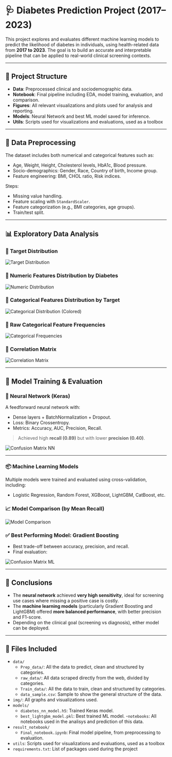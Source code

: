 # 🩺 Diabetes Prediction Project (2017–2023)

This project explores and evaluates different machine learning models to predict the likelihood of diabetes in individuals, using health-related data from **2017 to 2023**. The goal is to build an accurate and interpretable pipeline that can be applied to real-world clinical screening contexts.

---

## 📂 Project Structure

- **Data**: Preprocessed clinical and sociodemographic data.
- **Notebook**: Final pipeline including EDA, model training, evaluation, and comparison.
- **Figures**: All relevant visualizations and plots used for analysis and reporting.
- **Models**: Neural Network and best ML model saved for inference.
- **Utils**: Scripts used for visualizations and evaluations, used as a toolbox 
---

## 🧼 Data Preprocessing

The dataset includes both numerical and categorical features such as:
- Age, Weight, Height, Cholesterol levels, HbA1c, Blood pressure.
- Socio-demographics: Gender, Race, Country of birth, Income group.
- Feature engineering: BMI, CHOL ratio, Risk indices.

Steps:
- Missing value handling.
- Feature scaling with `StandardScaler`.
- Feature categorization (e.g., BMI categories, age groups).
- Train/test split.

---

## 📊 Exploratory Data Analysis

### 🎯 Target Distribution

![Target Distribution](src/img/target_distribution.png)

### 🔢 Numeric Features Distribution by Diabetes

![Numeric Distribution](src/img/bivariant.png)

### 🧮 Categorical Features Distribution by Target

![Categorical Distribution (Colored)](src/img/bivariant_cat.png)

### 🔣 Raw Categorical Feature Frequencies

![Categorical Frequencies](src/img/cat_dist.png)

### 🔗 Correlation Matrix

![Correlation Matrix](src/img/correlation_matrix.png)

---

## 🤖 Model Training & Evaluation

### 🧠 Neural Network (Keras)

A feedforward neural network with:
- Dense layers + BatchNormalization + Dropout.
- Loss: Binary Crossentropy.
- Metrics: Accuracy, AUC, Precision, Recall.

> Achieved high **recall (0.89)** but with lower **precision (0.40)**.

![Confusion Matrix NN](src/img/matrix_nn_pred.png)

---

### 📦 Machine Learning Models

Multiple models were trained and evaluated using cross-validation, including:
- Logistic Regression, Random Forest, XGBoost, LightGBM, CatBoost, etc.

### 📈 Model Comparison (by Mean Recall)

![Model Comparison](src/img/recall.png)

### ✅ Best Performing Model: Gradient Boosting

- Best trade-off between accuracy, precision, and recall.
- Final evaluation:

![Confusion Matrix ML](src/img/matrix_ml_pred.png)

---

## 📌 Conclusions

- The **neural network** achieved **very high sensitivity**, ideal for screening use cases where missing a positive case is costly.
- The **machine learning models** (particularly Gradient Boosting and LightGBM) offered **more balanced performance**, with better precision and F1-score.
- Depending on the clinical goal (screening vs diagnosis), either model can be deployed.

---
## 📁 Files Included
- `data/`
  - `Prep_data/`: All the data to predict, clean and structured by categories.
  - `raw_data/`: All data scraped directly from the web, divided by categories.
  - `Train_data/`: All the data to train, clean and structured by categories.
  - `data_sample.csv`: Sample to show the general structure of the data.
- `img/`: All graphs and visualizations used.
- `models/`
  - `diabetes_nn_model.h5`: Trained Keras model.
  - `best_lightgbm_model.pkl`: Best trained ML model.
-`notebooks`: All notebooks used in the analisys and prediction of this data.
- `result_notebook/`
  - `Final_notebook.ipynb`: Final model pipeline, from preprocessing to evaluation.
- `utils`: Scripts used for visualizations and evaluations, used as a toolbox
- `requirements.txt`: List of packages used during the project



